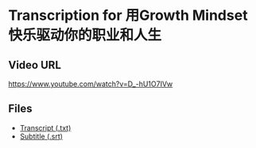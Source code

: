 # Transcription for 用Growth Mindset快乐驱动你的职业和人生
## Video URL
https://www.youtube.com/watch?v=D_-hU1O7IVw
 
## Files
- [Transcript (.txt)](./transcript.txt)
- [Subtitle (.srt)](./transcript.srt)
